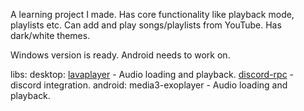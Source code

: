 A learning project I made. Has core functionality like playback mode, playlists etc.
Can add and play songs/playlists from YouTube.
Has dark/white themes.

Windows version is ready. Android needs to work on.

libs:
  desktop:
  [lavaplayer](https://github.com/lavalink-devs/lavaplayer) - Audio loading and playback.
  [discord-rpc](https://github.com/Vatuu/discord-rpc) - discord integration.
 android:
 media3-exoplayer - Audio loading and playback.
